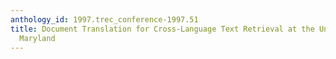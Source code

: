 ```yaml
---
anthology_id: 1997.trec_conference-1997.51
title: Document Translation for Cross-Language Text Retrieval at the University of
  Maryland
---
```

